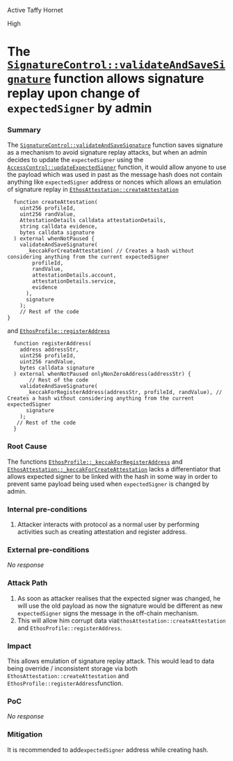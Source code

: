Active Taffy Hornet

High

# The [`SignatureControl::validateAndSaveSignature`](https://github.com/sherlock-audit/2024-10-ethos-network-tejas-warambhe/blob/667cfb1a224f563989b2d108ba2416d0cd3fdbaa/ethos/packages/contracts/contracts/utils/SignatureControl.sol#L53) function allows signature replay upon change of `expectedSigner` by admin

### Summary

The [`SignatureControl::validateAndSaveSignature`](https://github.com/sherlock-audit/2024-10-ethos-network/blob/main/ethos/packages/contracts/contracts/utils/SignatureControl.sol#L53) function saves signature as a mechanism to avoid signature replay attacks, but when an admin decides to update the `expectedSigner` using the [`AccessControl::updateExpectedSigner`](https://github.com/sherlock-audit/2024-10-ethos-network/blob/main/ethos/packages/contracts/contracts/utils/AccessControl.sol#L113) function, it would allow anyone to use the payload which was used in past as the message hash does not contain anything like `expectedSigner` address or nonces which allows an emulation of signature replay in [`EthosAttestation::createAttestation`](https://github.com/sherlock-audit/2024-10-ethos-network/blob/main/ethos/packages/contracts/contracts/EthosAttestation.sol#L184)
```solidity
  function createAttestation(
    uint256 profileId,
    uint256 randValue,
    AttestationDetails calldata attestationDetails,
    string calldata evidence,
    bytes calldata signature
  ) external whenNotPaused {
    validateAndSaveSignature(
      _keccakForCreateAttestation( // Creates a hash without considering anything from the current expectedSigner
        profileId,
        randValue,
        attestationDetails.account,
        attestationDetails.service,
        evidence
      ),
      signature
    );
    // Rest of the code
}
```
and [`EthosProfile::registerAddress`](https://github.com/sherlock-audit/2024-10-ethos-network/blob/main/ethos/packages/contracts/contracts/EthosProfile.sol#L373) 
```solidity
  function registerAddress(
    address addressStr,
    uint256 profileId,
    uint256 randValue,
    bytes calldata signature
  ) external whenNotPaused onlyNonZeroAddress(addressStr) {
       // Rest of the code
    validateAndSaveSignature(
      _keccakForRegisterAddress(addressStr, profileId, randValue), // Creates a hash without considering anything from the current expectedSigner
      signature
    );
   // Rest of the code
  }
```


### Root Cause

The functions [`EthosProfile::_keccakForRegisterAddress`](https://github.com/sherlock-audit/2024-10-ethos-network/blob/main/ethos/packages/contracts/contracts/EthosProfile.sol#L399) and  [`EthosAttestation::_keccakForCreateAttestation`](https://github.com/sherlock-audit/2024-10-ethos-network/blob/main/ethos/packages/contracts/contracts/EthosAttestation.sol#L192) lacks a differentiator that allows expected signer to be linked with the hash in some way in order to prevent same payload being used when `expectedSigner` is changed by admin.

### Internal pre-conditions

1. Attacker interacts with protocol as a normal user by performing activities such as creating attestation and register address.

### External pre-conditions

_No response_

### Attack Path

1. As soon as attacker realises that the expected signer was changed, he will use the old payload as now the signature would be different as new `expectedSigner` signs the message in the off-chain mechanism.
2. This will allow him corrupt data via`EthosAttestation::createAttestation` and `EthosProfile::registerAddress`.

### Impact

This allows emulation of signature replay attack.
This would lead to data being override / inconsistent storage via both `EthosAttestation::createAttestation` and `EthosProfile::registerAddress`function.

### PoC

_No response_

### Mitigation

It is recommended to add`expectedSigner` address while creating hash.